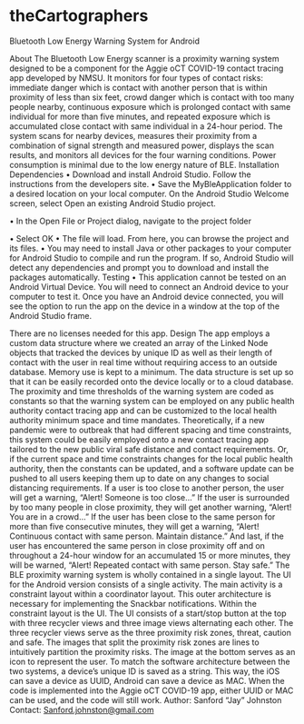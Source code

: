 # theCartographers
 Bluetooth Low Energy Warning System for Android
 
About
The Bluetooth Low Energy scanner is a proximity warning system designed to be a component for the Aggie oCT COVID-19 contact tracing app developed by NMSU. It monitors for four types of contact risks: immediate danger which is contact with another person that is within proximity of less than six feet, crowd danger which is contact with too many people nearby, continuous exposure  which is prolonged contact with same individual for more than five minutes, and repeated exposure which is accumulated close contact with same individual in a 24-hour period.
The system scans for nearby devices, measures their proximity from a combination of signal strength and measured power, displays the scan results, and monitors all devices for the four warning conditions. Power consumption is minimal due to the low energy nature of BLE.
Installation
Dependencies
•	Download and install Android Studio.  Follow the instructions from the developers site. 
•	Save the MyBleApplication folder to a desired location on your local computer. On the Android Studio Welcome screen, select Open an existing Android Studio project.
 
•	In the Open File or Project dialog, navigate to the project folder
 
•	Select OK
•	The file will load. From here, you can browse the project and its files. 
•	You may need to install Java or other packages to your computer for Android Studio to compile and run the program. If so, Android Studio will detect any dependencies and prompt you to download and install the packages automatically. 
Testing
•	This application cannot be tested on an Android Virtual Device. You will need to connect an Android device to your computer to test it. Once you have an Android device connected, you will see the option to run the app on the device in a window at the top of the Android Studio frame. 
 
There are no licenses needed for this app. 
Design
The app employs a custom data structure where we created an array of the Linked Node objects that tracked the devices by unique ID as well as their length of contact with the user in real time without requiring access to an outside database. Memory use is kept to a minimum. The data structure is set up so that it can be easily recorded onto the device locally or to a cloud database.
The proximity and time thresholds of the warning system are coded as constants so that the warning system can be employed on any public health authority contact tracing app and can be customized to the local health authority minimum space and time mandates. Theoretically, if a new pandemic were to outbreak that had different spacing and time constraints, this system could be easily employed onto a new contact tracing app tailored to the new public viral safe distance and contact requirements. Or, if the current space and time constraints changes for the local public health authority, then the constants can be updated, and a software update can be pushed to all users keeping them up to date on any changes to social distancing requirements.
If a user is too close to another person, the user will get a warning, “Alert! Someone is too close…” If the user is surrounded by too many people in close proximity, they will get another warning, “Alert! You are in a crowd…” If the user has been close to the same person for more than five consecutive minutes, they will get a warning, “Alert! Continuous contact with same person. Maintain distance.” And last, if the user has encountered the same person in close proximity off and on throughout a 24-hour window for an accumulated 15 or more minutes, they will be warned, “Alert! Repeated contact with same person. Stay safe.”
The BLE proximity warning system is wholly contained in a single layout. The UI for the Android version consists of a single activity. The main activity is a constraint layout within a coordinator layout. This outer architecture is necessary for implementing the Snackbar notifications. Within the constraint layout is the UI. The UI consists of a start/stop button at the top with three recycler views and three image views alternating each other. The three recycler views serve as the three proximity risk zones, threat, caution and safe. The images that split the proximity risk zones are lines to intuitively partition the proximity risks. The image at the bottom serves as an icon to represent the user.
To match the software architecture between the two systems, a device’s unique ID is saved as a string. This way, the iOS can save a device as UUID, Android can save a device as MAC. When the code is implemented into the Aggie oCT COVID-19 app, either UUID or MAC can be used, and the code will still work.
Author: Sanford “Jay” Johnston
Contact: Sanford.johnston@gmail.com
